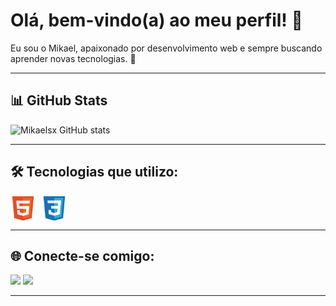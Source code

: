 # Olá, bem-vindo(a) ao meu perfil! 👋

Eu sou o Mikael, apaixonado por desenvolvimento web e sempre buscando aprender novas tecnologias. 🚀

---

## 📊 GitHub Stats
![Mikaelsx GitHub stats](https://github-readme-stats.vercel.app/api?username=Mikaelsx&theme=shades-of-purple&show_icons=true)

---

## 🛠 Tecnologias que utilizo:
<div style="display: flex; gap: 10px;">
  <img src="https://raw.githubusercontent.com/devicons/devicon/master/icons/html5/html5-original.svg" alt="HTML" width="40" height="40"/>
  <img src="https://raw.githubusercontent.com/devicons/devicon/master/icons/css3/css3-original.svg" alt="CSS" width="40" height="40"/>
  <!-- Adicione mais ícones conforme necessário -->
</div>

---

## 🌐 Conecte-se comigo:
<a href="https://www.instagram.com/mikaelsxp/" target="_blank"><img src="https://img.shields.io/badge/Instagram-E4405F?style=for-the-badge&logo=instagram&logoColor=white" target="_blank"></a>
<a href="https://www.linkedin.com/in/mikaelsxp/" target="_blank"><img src="https://img.shields.io/badge/-LinkedIn-%230077B5?style=for-the-badge&logo=linkedin&logoColor=white" target="_blank"></a>

---

<!-- Remova ou adicione mais informações conforme necessário -->
